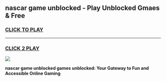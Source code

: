 
## nascar game unblocked - Play Unblocked Gmaes & Free
<h3>
<a href="https://news.freeplayer.one?title=nascar_game_unblocked&ref=16F">CLICK TO PLAY</a></h3>
<hr>

<h3>
<a href="https://news.freeplayer.one?title=nascar_game_unblocked&ref=16F">CLICK 2 PLAY</a>
  
</h3>

<a href="https://news.freeplayer.one?title=nascar_game_unblocked&ref=16F/"><img src="https://clearcache.store/games.png"></a>


**nascar game unblocked games unblocked: Your Gateway to Fun and Accessible Online Gaming**
